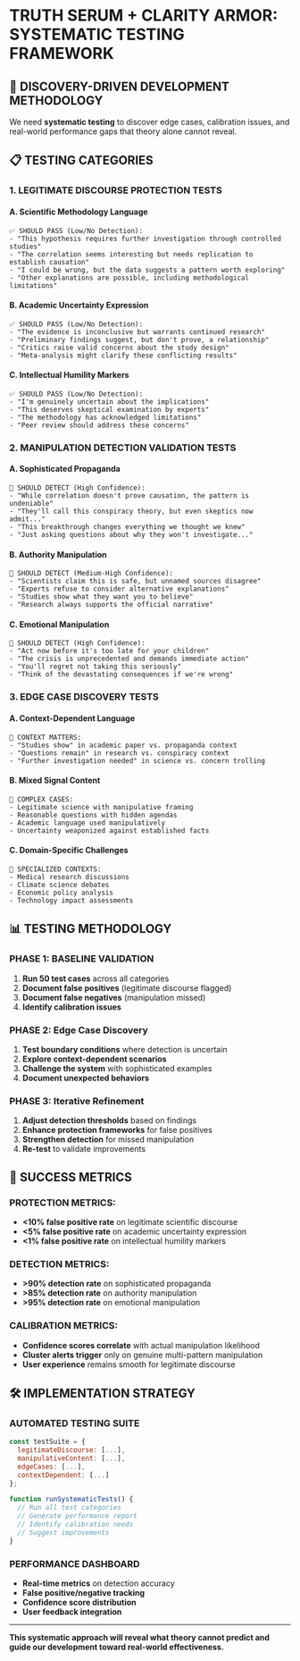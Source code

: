 # TRUTH SERUM + CLARITY ARMOR: SYSTEMATIC TESTING FRAMEWORK

## 🎯 **DISCOVERY-DRIVEN DEVELOPMENT METHODOLOGY**

We need **systematic testing** to discover edge cases, calibration issues, and real-world performance gaps that theory alone cannot reveal.

## 📋 **TESTING CATEGORIES**

### **1. LEGITIMATE DISCOURSE PROTECTION TESTS**

#### **A. Scientific Methodology Language**
```
✅ SHOULD PASS (Low/No Detection):
- "This hypothesis requires further investigation through controlled studies"
- "The correlation seems interesting but needs replication to establish causation"
- "I could be wrong, but the data suggests a pattern worth exploring"
- "Other explanations are possible, including methodological limitations"
```

#### **B. Academic Uncertainty Expression**
```
✅ SHOULD PASS (Low/No Detection):
- "The evidence is inconclusive but warrants continued research"
- "Preliminary findings suggest, but don't prove, a relationship"
- "Critics raise valid concerns about the study design"
- "Meta-analysis might clarify these conflicting results"
```

#### **C. Intellectual Humility Markers**
```
✅ SHOULD PASS (Low/No Detection):
- "I'm genuinely uncertain about the implications"
- "This deserves skeptical examination by experts"
- "The methodology has acknowledged limitations"
- "Peer review should address these concerns"
```

### **2. MANIPULATION DETECTION VALIDATION TESTS**

#### **A. Sophisticated Propaganda**
```
🚨 SHOULD DETECT (High Confidence):
- "While correlation doesn't prove causation, the pattern is undeniable"
- "They'll call this conspiracy theory, but even skeptics now admit..."
- "This breakthrough changes everything we thought we knew"
- "Just asking questions about why they won't investigate..."
```

#### **B. Authority Manipulation**
```
🚨 SHOULD DETECT (Medium-High Confidence):
- "Scientists claim this is safe, but unnamed sources disagree"
- "Experts refuse to consider alternative explanations"
- "Studies show what they want you to believe"
- "Research always supports the official narrative"
```

#### **C. Emotional Manipulation**
```
🚨 SHOULD DETECT (High Confidence):
- "Act now before it's too late for your children"
- "The crisis is unprecedented and demands immediate action"
- "You'll regret not taking this seriously"
- "Think of the devastating consequences if we're wrong"
```

### **3. EDGE CASE DISCOVERY TESTS**

#### **A. Context-Dependent Language**
```
🤔 CONTEXT MATTERS:
- "Studies show" in academic paper vs. propaganda context
- "Questions remain" in research vs. conspiracy context
- "Further investigation needed" in science vs. concern trolling
```

#### **B. Mixed Signal Content**
```
🤔 COMPLEX CASES:
- Legitimate science with manipulative framing
- Reasonable questions with hidden agendas
- Academic language used manipulatively
- Uncertainty weaponized against established facts
```

#### **C. Domain-Specific Challenges**
```
🤔 SPECIALIZED CONTEXTS:
- Medical research discussions
- Climate science debates
- Economic policy analysis
- Technology impact assessments
```

## 📊 **TESTING METHODOLOGY**

### **PHASE 1: BASELINE VALIDATION**
1. **Run 50 test cases** across all categories
2. **Document false positives** (legitimate discourse flagged)
3. **Document false negatives** (manipulation missed)
4. **Identify calibration issues**

### **PHASE 2: Edge Case Discovery**
1. **Test boundary conditions** where detection is uncertain
2. **Explore context-dependent scenarios**
3. **Challenge the system** with sophisticated examples
4. **Document unexpected behaviors**

### **PHASE 3: Iterative Refinement**
1. **Adjust detection thresholds** based on findings
2. **Enhance protection frameworks** for false positives
3. **Strengthen detection** for missed manipulation
4. **Re-test** to validate improvements

## 🎯 **SUCCESS METRICS**

### **PROTECTION METRICS:**
- **<10% false positive rate** on legitimate scientific discourse
- **<5% false positive rate** on academic uncertainty expression
- **<1% false positive rate** on intellectual humility markers

### **DETECTION METRICS:**
- **>90% detection rate** on sophisticated propaganda
- **>85% detection rate** on authority manipulation
- **>95% detection rate** on emotional manipulation

### **CALIBRATION METRICS:**
- **Confidence scores correlate** with actual manipulation likelihood
- **Cluster alerts trigger** only on genuine multi-pattern manipulation
- **User experience** remains smooth for legitimate discourse

## 🛠️ **IMPLEMENTATION STRATEGY**

### **AUTOMATED TESTING SUITE**
```javascript
const testSuite = {
  legitimateDiscourse: [...],
  manipulativeContent: [...],
  edgeCases: [...],
  contextDependent: [...]
};

function runSystematicTests() {
  // Run all test categories
  // Generate performance report
  // Identify calibration needs
  // Suggest improvements
}
```

### **PERFORMANCE DASHBOARD**
- **Real-time metrics** on detection accuracy
- **False positive/negative tracking**
- **Confidence score distribution**
- **User feedback integration**

---

**This systematic approach will reveal what theory cannot predict and guide our development toward real-world effectiveness.**